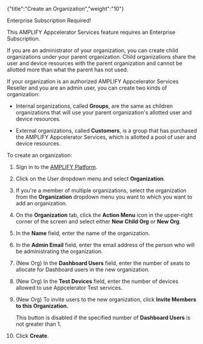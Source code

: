 {"title":"Create an Organization","weight":"10"}

Enterprise Subscription Required!

This AMPLIFY Appcelerator Services feature requires an Enterprise Subscription.

If you are an administrator of your organization, you can create child organizations under your parent organization. Child organizations share the user and device resources with the parent organization and cannot be allotted more than what the parent has not used.

If your organization is an authorized AMPLIFY Appcelerator Services Reseller and you are an admin user, you can create two kinds of organization:

* Internal organizations, called **Groups**, are the same as children organizations that will use your parent organization's allotted user and device resources.

* External organizations, called **Customers**, is a group that has purchased the AMPLIFY Appcelerator Services, which is allotted a pool of user and device resources.

To create an organization:

1. Sign in to the [AMPLIFY Platform](https://platform.axway.com).

2. Click on the _User_ dropdown menu and select **Organization**.

3. If you're a member of multiple organizations, select the organization from the **Organization** dropdown menu you want to which you want to add an organization.

4. On the **Organization** tab, click the **Action Menu** icon in the upper-right corner of the screen and select either **New Child Org** or **New Org**.

5. In the **Name** field, enter the name of the organization.

6. In the **Admin Email** field, enter the email address of the person who will be administrating the organization.

7. (New Org) In the **Dashboard Users** field, enter the number of seats to allocate for Dashboard users in the new organization.

8. (New Org) In the **Test Devices** field, enter the number of devices allowed to use Appcelerator Test services.

9. (New Org) To invite users to the new organization, click **Invite Members to this Organization.**

    This button is disabled if the specified number of **Dashboard Users** is not greater than 1.

10. Click **Create**.
